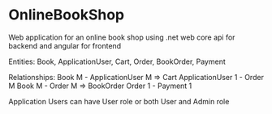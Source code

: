 # OnlineBookShop
Web application for an online book shop using .net web core api for backend and angular for frontend

Entities: Book, ApplicationUser, Cart, Order, BookOrder, Payment

Relationships:
Book M - ApplicationUser M => Cart
ApplicationUser 1 - Order M
Book M - Order M => BookOrder
Order 1 - Payment 1

Application Users can have User role or both User and Admin role
